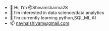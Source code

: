 - 👋 Hi, I’m @Shivamsharma28
- 👀 I’m interested in data science/data analytics
- 🌱 I’m currently learning python,SQL,ML,AI
- 📫 navhalshivam@gmail.com

<!---
Shivamsharma28/Shivamsharma28 is a ✨ special ✨ repository because its `README.md` (this file) appears on your GitHub profile.
You can click the Preview link to take a look at your changes.
--->
